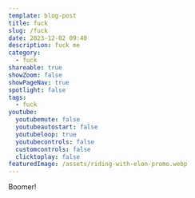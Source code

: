 ```yaml
---
template: blog-post
title: fuck
slug: /fuck
date: 2023-12-02 09:40
description: fuck me
category:
  - fuck
shareable: true
showZoom: false
showPageNav: true
spotlight: false
tags:
  - fuck
youtube:
  youtubemute: false
  youtubeautostart: false
  youtubeloop: true
  youtubecontrols: false
  customcontrols: false
  clicktoplay: false
featuredImage: /assets/riding-with-elon-promo.webp
---
```

Boomer!